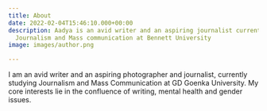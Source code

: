 ```yaml
---
title: About
date: 2022-02-04T15:46:10.000+00:00
description: Aadya is an avid writer and an aspiring journalist currently studying
  Journalism and Mass communication at Bennett University
image: images/author.png

---
```

I am an avid writer and an aspiring photographer and journalist, currently studying Journalism and Mass Communication at GD Goenka University. My core interests lie in the confluence of writing, mental health and gender issues.